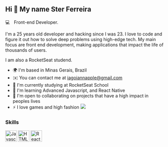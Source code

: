 Hi 👋 My name Ster Ferreira
-----------------------------
💻ㅤFront-end Developer.



I'm a 25 years old developer and hacking since I was 23. I love to code and figure it out how to solve deep problems using high-edge tech. My main focus are front end development, making applications that impact the life of thousands of users.


I am also a RocketSeat studend.

* 🌍  I'm based in Minas Gerais, Brazil
* ✉️  You can contact me at [iagoiannapple@gmail.com](mailto:iagoiannaple@gmail.com)
* 🚀  I'm currently studying at RocketSeat School
* 🧠  I'm learning Advanced Javascript, and React Native
* 🤝  I'm open to collaborating on projects that have a high impact in peoples lives
* ⚡  I love games and high fashion
<a href="https://www.github.com/SterFerreira" target="_blank" rel="noreferrer"><img
src="https://img.shields.io/github/followers/sterferreira?logo=github&style=for-the-badge&color=3382ed&labelColor=171717" /></a>
### Skills
<p align="left">
<a href="https://developer.mozilla.org/en-US/docs/Web/JavaScript" target="_blank" rel="noreferrer"><img src="https://raw.githubusercontent.com/danielcranney/readme-generator/main/public/icons/skills/javascript-colored.svg" width="36" height="36" alt="Javascript" /></a>
<a href="https://developer.mozilla.org/en-US/docs/Glossary/HTML5" target="_blank" rel="noreferrer"><img src="https://raw.githubusercontent.com/danielcranney/readme-generator/main/public/icons/skills/html5-colored.svg" width="36" height="36" alt="HTML5" /></a>
<a href="https://reactjs.org/" target="_blank" rel="noreferrer"><img src="https://raw.githubusercontent.com/danielcranney/readme-generator/main/public/icons/skills/react-colored.svg" width="36" height="36" alt="React" /></a>

</p>

